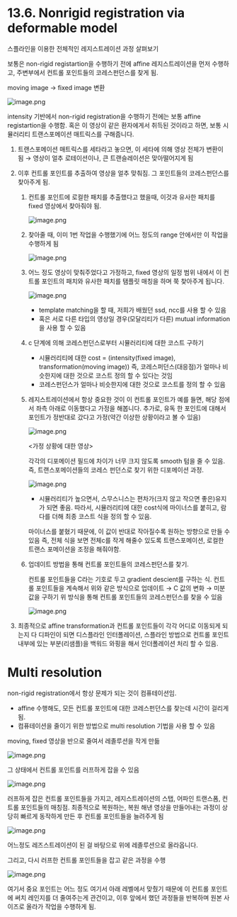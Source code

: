 # 13.6. Nonrigid registration via deformable model

스플라인을 이용한 전체적인 레지스트레이션 과정 살펴보기

보통은 non-rigid registartion을 수행하기 전에 affine 레지스트레이션을 먼저 수행하고, 주변부에서 컨트롤  포인트들의 코레스펀던스를 찾게 됨.

moving image → fixed image 변환

![image.png](/assets/의료인공지능/13_6_Nonrigid_registration_via_deformable_model/image.png)

intensity 기반에서 non-rigid registration을 수행하기 전에는 보통 affine registartion을 수행함. 혹은 이 영상이 같은 환자에게서 취득된 것이라고 하면, 보통 시뮬러리티 트랜스포메이션 매트릭스를 구해줍니다.

1. 트랜스포메이션 매트릭스를 세타라고 놓으면, 이 세타에 의해 영상 전체가 변환이 됨 → 영상이 얼추 로테이션이나, 큰 트랜슬레이션은 맞아떨어지게 됨
2.  이후 컨트롤 포인트를 추출하여 영상을 얼추 맞춰짐.  그 포인트들의 코레스펀던스를 찾아주게 됨.
    1. 컨트롤 포인트에 로컬한 패치를 추출했다고 했을때, 이것과 유사한 패치를 fixed 영상에서 찾아줘야 됨.
        
        ![image.png](/assets/의료인공지능/13_6_Nonrigid_registration_via_deformable_model/image_1.png)
        
    2. 찾아줄 때, 이미 1번 작업을 수행했기에 어느 정도의 range 안에서만 이 작업을 수행하게 됨
        
        ![image.png](/assets/의료인공지능/13_6_Nonrigid_registration_via_deformable_model/image_2.png)
        
    3. 어느 정도 영상이 맞춰주었다고 가정하고, fixed 영상의 일정 범위 내에서 이 컨트롤 포인트의 패치와 유사한 패치를 탬플릿 매칭을 하며 쭉 찾아주게 됩니다.
        
        ![image.png](/assets/의료인공지능/13_6_Nonrigid_registration_via_deformable_model/image_3.png)
        
        - template matching을 할 때, 저희가 배웠던 ssd, ncc를 사용 할 수 있음
        - 혹은 서로 다른 타입의 영상일 경우(모달리티가 다른) mutual information을 사용 할 수 있음
    4. c 단계에 의해 코레스펀던스로부터 시뮬러리티에 대한 코스트 구하기
        - 시뮬러리티에 대한 cost = (intensity(fixed image), transformation(moving image))
        즉, 코레스퍼던스(대응점)가 얼마나 비슷한지에 대한 것으로 코스트 정의 할 수 있다는 것임
        - 코레스펀던스가 얼마나 비슷한지에 대한 것으로 코스트를 정의 할 수 있음
    5. 레지스트레이션에서 항상 중요한 것이 이 컨트롤 포인트가 예를 들면, 해당 점에서 좌측 아래로 이동했다고 가정을 해봅니다. 추가로, 유독 한 포인트에 대해서 포인트가 정반대로 갔다고 가정(약간 이상한 상황이라고 볼 수 있음)
        
        ![image.png](/assets/의료인공지능/13_6_Nonrigid_registration_via_deformable_model/image_4.png)
        
          <가정 상황에 대한 영상>
        
        각각의 디포메이션 필드에 차이가 너무 크지 않도록 smooth 텀을 줄 수 있음.
        즉, 트랜스포메이션들의 코레스 펀던스로 찾기 위한 디포메이션 과정.
        
        ![image.png](/assets/의료인공지능/13_6_Nonrigid_registration_via_deformable_model/image_5.png)
        
        - 시뮬러리티가 높으면서, 스무스니스는 편차가(크지 않고 작으면 좋은)유지가 되면 좋음.
        따라서, 시뮬러리티에 대한 cost식에 마이너스를 붙히고, 람다를 더해 최종 코스트 식을 정의 할 수 있음.
        
        마이너스를 붙혔기 때문에, 이 값이 반대로 작아질수록 원하는 방향으로 만들 수 있음
        즉, 전체 식을 보면 전체c를 작게 해줄수 있도록 트랜스포메이션, 로컬한 트랜스 포메이션을 조정을 해줘야함.
        
    6. 업데이트 방법을 통해  컨트롤 포인트들의 코레스펀던스를 찾기.
        
        컨트롤 포인트들을 C라는 기호로 두고 gradient descient를 구하는 식. 컨트롤 포인트들을 계속해서 위와 같은 방식으로 업데이트 → C 값의 변화 → 미분값을 구하기
        위 방식을 통해 컨트롤 포인트들의 코레스펀던스를 찾을 수 있음
        
        ![image.png](/assets/의료인공지능/13_6_Nonrigid_registration_via_deformable_model/image_6.png)
        
3. 최종적으로 affine transformation과 컨트롤 포인트들이 각각 어디로 이동되게 되는지 다 디파인이 되면 디스플라인 인터폴레이션, 스플라인 방법으로 컨트롤 포인트 내부에 있는 부분(리샘플)을 백워드 와핑을 해서 인더폴레이션 처리 할 수 있음.

# Multi resolution

non-rigid registration에서 항상 문제가 되는 것이 컴퓨테이션임.

- affine 수행해도, 모든 컨트롤 포인트에 대한 코레스펀던스를 찾는데 시간이 걸리게 됨.
- 컴퓨테이션을 줄이기 위한 방법으로 multi resolution 기법을 사용 할 수 있음

moving, fixed 영상을 반으로 줄여서 레졸루션을 작게 만듦

![image.png](/assets/의료인공지능/13_6_Nonrigid_registration_via_deformable_model/image_7.png)

그 상태에서 컨트롤 포인트를 러프하게 잡을 수 있음

![image.png](/assets/의료인공지능/13_6_Nonrigid_registration_via_deformable_model/image_8.png)

러프하게 잡은 컨트롤 포인트들을 가지고, 레지스트레이션의 스탭, 어파인 트랜스폼, 컨트롤 포인트들의 매칭점. 최종적으로 복원하는, 복원 해낸 영상을 만들어내는 과정이 상당히 빠르게 동작하게 만든 후 컨트롤 포인트들을 늘려주게 됨

![image.png](/assets/의료인공지능/13_6_Nonrigid_registration_via_deformable_model/image_9.png)

어느정도 레즈스트레이션이 된 걸 바탕으로 위에 레졸루션으로 올라옵니다.

그리고, 다시 러프한 컨트롤 포인트들을 잡고 같은 과정을 수행

![image.png](/assets/의료인공지능/13_6_Nonrigid_registration_via_deformable_model/image_10.png)

여기서 중요 포인트는 어느 정도 여기서 아래 레벨에서 맞췄기 때문에 이 컨트롤 포인트에 써치 레인지를 더 줄여주는게 관건이고, 이후 앞에서 했던 과정들을 반복하며 원본 사이즈로 올라가 작업을 수행하게 됨.